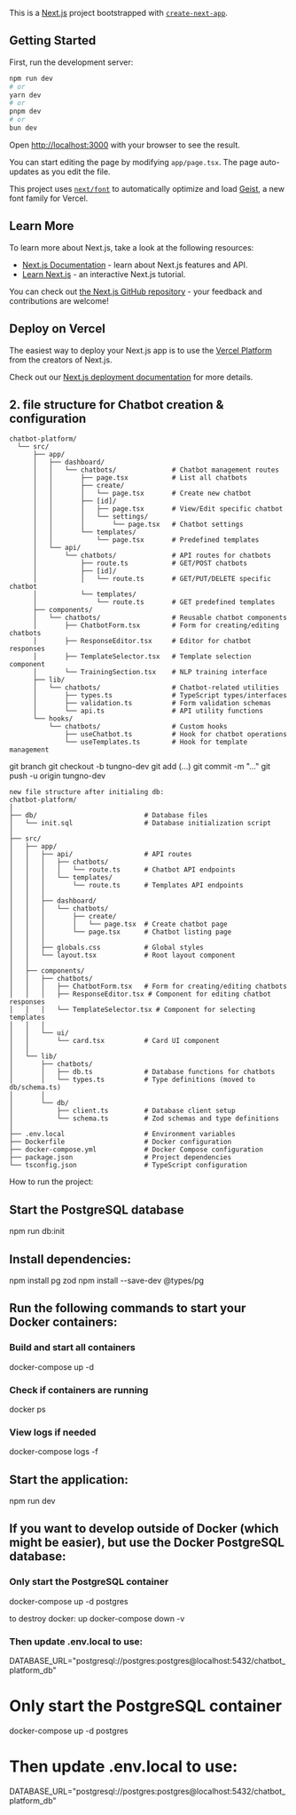 This is a [Next.js](https://nextjs.org) project bootstrapped with [`create-next-app`](https://nextjs.org/docs/app/api-reference/cli/create-next-app).

## Getting Started

First, run the development server:

```bash
npm run dev
# or
yarn dev
# or
pnpm dev
# or
bun dev
```

Open [http://localhost:3000](http://localhost:3000) with your browser to see the result.

You can start editing the page by modifying `app/page.tsx`. The page auto-updates as you edit the file.

This project uses [`next/font`](https://nextjs.org/docs/app/building-your-application/optimizing/fonts) to automatically optimize and load [Geist](https://vercel.com/font), a new font family for Vercel.

## Learn More

To learn more about Next.js, take a look at the following resources:

- [Next.js Documentation](https://nextjs.org/docs) - learn about Next.js features and API.
- [Learn Next.js](https://nextjs.org/learn) - an interactive Next.js tutorial.

You can check out [the Next.js GitHub repository](https://github.com/vercel/next.js) - your feedback and contributions are welcome!

## Deploy on Vercel

The easiest way to deploy your Next.js app is to use the [Vercel Platform](https://vercel.com/new?utm_medium=default-template&filter=next.js&utm_source=create-next-app&utm_campaign=create-next-app-readme) from the creators of Next.js.

Check out our [Next.js deployment documentation](https://nextjs.org/docs/app/building-your-application/deploying) for more details.


## 2. file structure for Chatbot creation & configuration
```
chatbot-platform/
  └── src/
      ├── app/
      │   ├── dashboard/
      │   │   └── chatbots/              # Chatbot management routes
      │   │       ├── page.tsx           # List all chatbots
      │   │       ├── create/
      │   │       │   └── page.tsx       # Create new chatbot
      │   │       ├── [id]/
      │   │       │   ├── page.tsx       # View/Edit specific chatbot
      │   │       │   └── settings/
      │   │       │       └── page.tsx   # Chatbot settings
      │   │       └── templates/
      │   │           └── page.tsx       # Predefined templates
      │   └── api/
      │       └── chatbots/              # API routes for chatbots
      │           ├── route.ts           # GET/POST chatbots
      │           ├── [id]/
      │           │   └── route.ts       # GET/PUT/DELETE specific chatbot
      │           └── templates/
      │               └── route.ts       # GET predefined templates
      ├── components/
      │   └── chatbots/                  # Reusable chatbot components
      │       ├── ChatbotForm.tsx        # Form for creating/editing chatbots
      │       ├── ResponseEditor.tsx     # Editor for chatbot responses
      │       ├── TemplateSelector.tsx   # Template selection component
      │       └── TrainingSection.tsx    # NLP training interface
      ├── lib/
      │   └── chatbots/                  # Chatbot-related utilities
      │       ├── types.ts               # TypeScript types/interfaces
      │       ├── validation.ts          # Form validation schemas
      │       └── api.ts                 # API utility functions
      └── hooks/
          └── chatbots/                  # Custom hooks
              ├── useChatbot.ts          # Hook for chatbot operations
              └── useTemplates.ts        # Hook for template management
```
git branch
git checkout -b tungno-dev
git add (...)
git commit -m "..."
git push -u origin tungno-dev

```
new file structure after initialing db: 
chatbot-platform/
│
├── db/                           # Database files
│   └── init.sql                  # Database initialization script
│
├── src/
│   ├── app/
│   │   ├── api/                  # API routes
│   │   │   ├── chatbots/
│   │   │   │   └── route.ts      # Chatbot API endpoints
│   │   │   └── templates/
│   │   │       └── route.ts      # Templates API endpoints
│   │   │
│   │   ├── dashboard/
│   │   │   └── chatbots/
│   │   │       ├── create/
│   │   │       │   └── page.tsx  # Create chatbot page
│   │   │       └── page.tsx      # Chatbot listing page
│   │   │
│   │   ├── globals.css           # Global styles
│   │   └── layout.tsx            # Root layout component
│   │
│   ├── components/
│   │   ├── chatbots/
│   │   │   ├── ChatbotForm.tsx   # Form for creating/editing chatbots
│   │   │   ├── ResponseEditor.tsx # Component for editing chatbot responses
│   │   │   └── TemplateSelector.tsx # Component for selecting templates
│   │   │
│   │   └── ui/
│   │       └── card.tsx          # Card UI component
│   │
│   └── lib/
│       ├── chatbots/
│       │   ├── db.ts             # Database functions for chatbots
│       │   └── types.ts          # Type definitions (moved to db/schema.ts)
│       │
│       └── db/
│           ├── client.ts         # Database client setup
│           └── schema.ts         # Zod schemas and type definitions
│
├── .env.local                    # Environment variables
├── Dockerfile                    # Docker configuration
├── docker-compose.yml            # Docker Compose configuration
├── package.json                  # Project dependencies
└── tsconfig.json                 # TypeScript configuration
```

How to run the project: 
## Start the PostgreSQL database
npm run db:init

## Install dependencies:
npm install pg zod
npm install --save-dev @types/pg

## Run the following commands to start your Docker containers:

### Build and start all containers
docker-compose up -d

### Check if containers are running
docker ps

### View logs if needed
docker-compose logs -f

## Start the application:
npm run dev



## If you want to develop outside of Docker (which might be easier), but use the Docker PostgreSQL database:
### Only start the PostgreSQL container
docker-compose up -d postgres

to destroy docker: up
docker-compose down -v

### Then update .env.local to use:
DATABASE_URL="postgresql://postgres:postgres@localhost:5432/chatbot_platform_db"



# Only start the PostgreSQL container
docker-compose up -d postgres

# Then update .env.local to use:
DATABASE_URL="postgresql://postgres:postgres@localhost:5432/chatbot_platform_db"